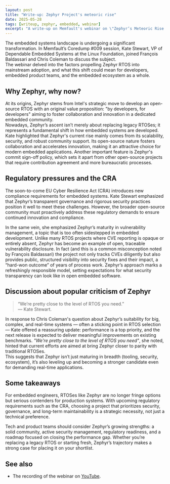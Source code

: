 ```yaml
---
layout: post
title: "Write-up: Zephyr Project's meteoric rise"
date: 2025-05-28
tags: [writeup, zephyr, embedded, webinar]
excerpt: "A write-up on Memfault's webinar on \"Zephyr’s Meteoric Rise and What It Means for the Future of Embedded\""
---
```


The embedded systems landscape is undergoing a significant transformation. In
Memfault’s Coredump \#009 session, Kate Stewart, VP of Dependable Embedded
Systems at the Linux Foundation, joined François Baldassari and Chris Coleman
to discuss the subject.\
The webinar delved into the factors
propelling Zephyr RTOS into mainstream adoption, and what this shift could mean
for developers, embedded product teams, and the embedded ecosystem as a whole.

## Why Zephyr, why now?

At its origins, Zephyr stems from Intel's strategic move to develop an
open-source RTOS with an original value proposition: "by developers, for
developers" aiming to foster collaboration and innovation in a dedicated
embedded community. \
Nowadays, Zephyr’s ascent isn’t merely about replacing
legacy RTOSes; it represents a fundamental shift in how embedded systems are
developed. \
Kate highlighted that Zephyr's current rise mainly comes from its scalability,
security, and robust community support. Its open-source nature fosters
collaboration and accelerates innovation, making it an attractive choice for
modern embedded applications. Another important feature is Zephyr's commit
sign-off policy, which sets it apart from other open-source projects that
require contribution agreement and more bureaucratic processes.

## Regulatory pressures and the CRA

The soon-to-come EU Cyber Resilience Act (CRA) introduces new compliance
requirements for embedded systems. Kate Stewart emphasized that Zephyr’s
transparent governance and rigorous security practices position it well to meet
these challenges. However, the broader open-source community must proactively
address these regulatory demands to ensure continued innovation and compliance.

In the same vein, she emphasized Zephyr’s maturity in vulnerability management,
a topic that is too often sidestepped in embedded development. Unlike many RTOS
projects where CVE reporting is opaque or entirely absent, Zephyr has become an
example of open, traceable vulnerability disclosure. In fact (and this is
a common misconception noted by François Baldassari) the project not only
tracks CVEs diligently but also provides public, structured visibility into
security fixes and their impact, a “hard-won outcome” of years of process work.
Zephyr’s approach marks a refreshingly responsible model, setting expectations
for what security transparency can look like in open embedded software.

## Discussion about popular criticism of Zephyr

> “We’re pretty close to the level of RTOS you need.”\
> — Kate Stewart.

In response to Chris Coleman's question about Zephyr’s suitability for
big, complex, and real-time systems — often a sticking point in RTOS
selection — Kate offered a reassuring update: performance is a top priority,
and the next release is expected to deliver meaningful improvements on existing
benchmarks. _"We're pretty close to the level of RTOS you need"_, she noted,
hinted that current efforts are aimed at bring Zephyr closer to parity with
traditional RTOSes. \
This suggests that Zephyr isn’t just maturing in breadth (tooling, security,
ecosystem), it’s also leveling up and becoming a stronger candidate even for
demanding real-time applications.

## Some takeaways

For embedded engineers, RTOSes like Zephyr are no longer fringe options but serious
contenders for production systems. With upcoming regulatory requirements such
as the CRA, choosing a project that prioritizes security, governance, and
long-term maintainability is a strategic necessity, not just
a technical preference.

Tech and product teams should consider Zephyr’s growing strengths: a solid
community, active security management, regulatory readiness, and a roadmap
focused on closing the performance gap. Whether you’re replacing a legacy RTOS
or starting fresh, Zephyr’s trajectory makes
a strong case for placing it on your shortlist.

## See also

- The recording of the webinar on [YouTube](https://www.youtube.com/watch?v=AHZ6lpETQ00).
